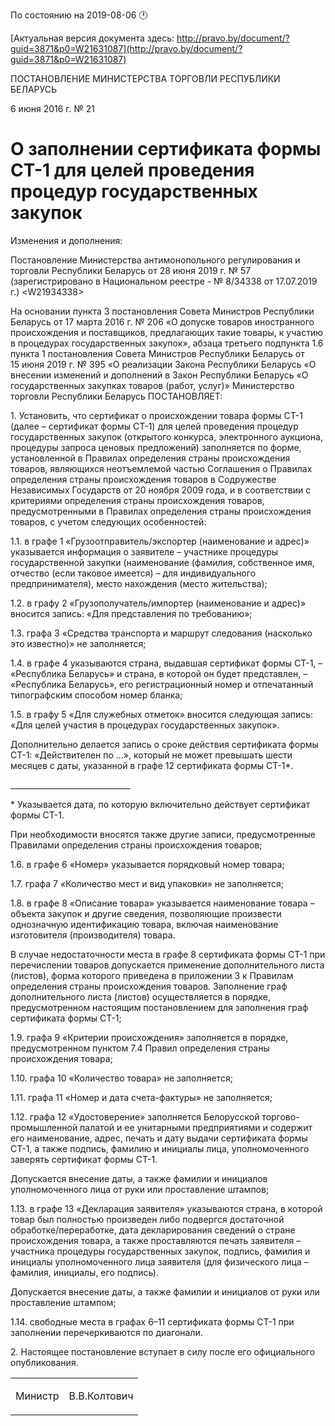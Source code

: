 По состоянию на 2019-08-06 &#x1F550;

[Актуальная версия документа здесь: http://pravo.by/document/?guid=3871&p0=W21631087](http://pravo.by/document/?guid=3871&p0=W21631087)

<p>ПОСТАНОВЛЕНИЕ МИНИСТЕРСТВА ТОРГОВЛИ РЕСПУБЛИКИ БЕЛАРУСЬ</p>
<p>6 июня 2016 г. № 21</p>
<h1>О заполнении сертификата формы СТ-1 для целей проведения процедур государственных закупок</h1>
<p>Изменения и дополнения:</p>
<p>Постановление Министерства антимонопольного регулирования и торговли Республики Беларусь от 28 июня 2019 г. № 57 (зарегистрировано в Национальном реестре - № 8/34338 от 17.07.2019 г.) &lt;W21934338&gt;</p>
<p></p>
<p>На основании пункта 3 постановления Совета Министров Республики Беларусь от 17 марта 2016 г. № 206 «О допуске товаров иностранного происхождения и поставщиков, предлагающих такие товары, к участию в процедурах государственных закупок», абзаца третьего подпункта 1.6 пункта 1 постановления Совета Министров Республики Беларусь от 15 июня 2019 г. № 395 «О реализации Закона Республики Беларусь «О внесении изменений и дополнений в Закон Республики Беларусь «О государственных закупках товаров (работ, услуг)» Министерство торговли Республики Беларусь ПОСТАНОВЛЯЕТ:</p>
<p>1. Установить, что сертификат о происхождении товара формы СТ-1 (далее – сертификат формы СТ-1) для целей проведения процедур государственных закупок (открытого конкурса, электронного аукциона, процедуры запроса ценовых предложений) заполняется по форме, установленной в Правилах определения страны происхождения товаров, являющихся неотъемлемой частью Соглашения о Правилах определения страны происхождения товаров в Содружестве Независимых Государств от 20 ноября 2009 года, и в соответствии с критериями определения страны происхождения товаров, предусмотренными в Правилах определения страны происхождения товаров, с учетом следующих особенностей:</p>
<p>1.1. в графе 1 «Грузоотправитель/экспортер (наименование и адрес)» указывается информация о заявителе – участнике процедуры государственной закупки (наименование (фамилия, собственное имя, отчество (если таковое имеется) – для индивидуального предпринимателя), место нахождения (место жительства);</p>
<p>1.2. в графу 2 «Грузополучатель/импортер (наименование и адрес)» вносится запись: «Для представления по требованию»;</p>
<p>1.3. графа 3 «Средства транспорта и маршрут следования (насколько это известно)» не заполняется;</p>
<p>1.4. в графе 4 указываются страна, выдавшая сертификат формы СТ-1, – «Республика Беларусь» и страна, в которой он будет представлен, – «Республика Беларусь», его регистрационный номер и отпечатанный типографским способом номер бланка;</p>
<p>1.5. в графу 5 «Для служебных отметок» вносится следующая запись: «Для целей участия в процедурах государственных закупок».</p>
<p>Дополнительно делается запись о сроке действия сертификата формы СТ-1: «Действителен по …», который не может превышать шести месяцев с даты, указанной в графе 12 сертификата формы СТ-1*.</p>
<p>______________________________</p>
<p>* Указывается дата, по которую включительно действует сертификат формы СТ-1.</p>
<p>При необходимости вносятся также другие записи, предусмотренные Правилами определения страны происхождения товаров;</p>
<p>1.6. в графе 6 «Номер» указывается порядковый номер товара;</p>
<p>1.7. графа 7 «Количество мест и вид упаковки» не заполняется;</p>
<p>1.8. в графе 8 «Описание товара» указывается наименование товара – объекта закупок и другие сведения, позволяющие произвести однозначную идентификацию товара, включая наименование изготовителя (производителя) товара.</p>
<p>В случае недостаточности места в графе 8 сертификата формы СТ-1 при перечислении товаров допускается применение дополнительного листа (листов), форма которого приведена в приложении 3 к Правилам определения страны происхождения товаров. Заполнение граф дополнительного листа (листов) осуществляется в порядке, предусмотренном настоящим постановлением для заполнения граф сертификата формы СТ-1;</p>
<p>1.9. графа 9 «Критерии происхождения» заполняется в порядке, предусмотренном пунктом 7.4 Правил определения страны происхождения товара;</p>
<p>1.10. графа 10 «Количество товара» не заполняется;</p>
<p>1.11. графа 11 «Номер и дата счета-фактуры» не заполняется;</p>
<p>1.12. графа 12 «Удостоверение» заполняется Белорусской торгово-промышленной палатой и ее унитарными предприятиями и содержит его наименование, адрес, печать и дату выдачи сертификата формы СТ-1, а также подпись, фамилию и инициалы лица, уполномоченного заверять сертификат формы СТ-1.</p>
<p>Допускается внесение даты, а также фамилии и инициалов уполномоченного лица от руки или проставление штампов;</p>
<p>1.13. в графе 13 «Декларация заявителя» указываются страна, в которой товар был полностью произведен либо подвергся достаточной обработке/переработке, дата декларирования сведений о стране происхождения товара, а также проставляются печать заявителя – участника процедуры государственных закупок, подпись, фамилия и инициалы уполномоченного лица заявителя (для физического лица – фамилия, инициалы, его подпись).</p>
<p>Допускается внесение даты, а также фамилии и инициалов от руки или проставление штампом;</p>
<p>1.14. свободные места в графах 6–11 сертификата формы СТ-1 при заполнении перечеркиваются по диагонали.</p>
<p>2. Настоящее постановление вступает в силу после его официального опубликования.</p>
<p></p>
<table><tr>
<td><p>Министр</p></td>
<td><p>В.В.Колтович</p></td>
</tr></table>
<p></p>